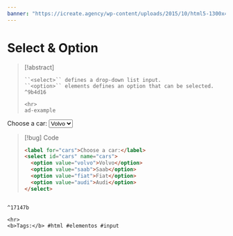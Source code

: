 ```yaml
---
banner: "https://icreate.agency/wp-content/uploads/2015/10/html5-1300x470.gif"
---
```

# Select & Option
> [!abstract]
> ````
> ``<select>`` defines a drop-down list input.
> ``<option>`` elements defines an option that can be selected. ^9b4d16
> 
> <hr>
> ad-example
<label for="cars">Choose a car:</label>
<select id="cars" name="cars">
	<option value="volvo">Volvo</option>
	<option value="saab">Saab</option>
	<option value="fiat">Fiat</option>
	<option value="audi">Audi</option>	
</select>
> [!bug] Code
> ~~~html
> <label for="cars">Choose a car:</label>
> <select id="cars" name="cars">
> 	<option value="volvo">Volvo</option>
> 	<option value="saab">Saab</option>
> 	<option value="fiat">Fiat</option>
> 	<option value="audi">Audi</option>
> </select>	
> ~~~


````

^17147b

<hr>
<b>Tags:</b> #html #elementos #input